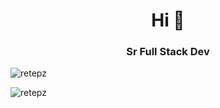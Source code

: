 <h1 align="center">Hi 👋</h1>
<h3 align="center">Sr Full Stack Dev</h3>

<p align="left"> <img src="https://komarev.com/ghpvc/?username=retepz&label=Profile%20views&color=0e75b6&style=flat" alt="retepz" /> </p>

<p><img align="left" src="https://github-readme-stats.vercel.app/api/top-langs?username=retepz&show_icons=true&locale=en&layout=compact" alt="retepz" /></p>
